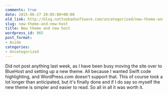 ```yaml
---
comments: true
date: 2015-06-27 20:05:00+00:00
old_link: http://blog.nottoobadsoftware.com/uncategorized/new-theme-and-new-host/
slug: new-theme-and-new-host
title: New theme and new host
wordpress_id: 965
post_format:
- Aside
categories: 
- Uncategorized
---
```


Did not post anything last week, as I have been busy moving the site over to BlueHost and setting up a new theme. All because I wanted Swift code highlighting, and WordPress.com doesn't support that. This of course took a lot longer than anticipated, but it's finally done and if I do say so myself the new theme is simpler and easier to read. So all in all it was worth it.
